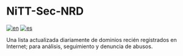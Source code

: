 # NiTT-Sec-NRD
[![en](https://img.shields.io/badge/lang-en-red.svg)](https://github.com/nicotechtips/nitt-sec-nrd/blob/master/README.md)
[![es](https://img.shields.io/badge/lang-es-yellow.svg)](https://github.com/nicotechtips/nitt-sec-nrd/blob/master/README.es.md)

Una lista actualizada diariamente de dominios recién registrados en Internet; para análisis, seguimiento y denuncia de abusos.
